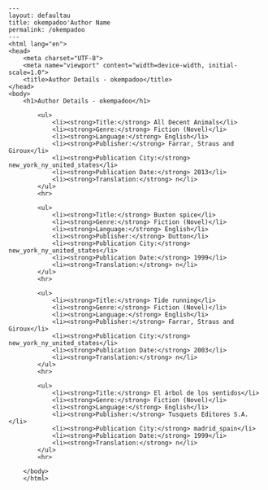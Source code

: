 
    ---
    layout: defaultau
    title: okempadoo'Author Name 
    permalink: /okempadoo
    ---
    <html lang="en">
    <head>
        <meta charset="UTF-8">
        <meta name="viewport" content="width=device-width, initial-scale=1.0">
        <title>Author Details - okempadoo</title>
    </head>
    <body>
        <h1>Author Details - okempadoo</h1>
        
            <ul>
                <li><strong>Title:</strong> All Decent Animals</li>
                <li><strong>Genre:</strong> Fiction (Novel)</li>
                <li><strong>Language:</strong> English</li>
                <li><strong>Publisher:</strong> Farrar, Straus and Giroux</li>
                <li><strong>Publication City:</strong> new_york_ny_united_states</li>
                <li><strong>Publication Date:</strong> 2013</li>
                <li><strong>Translation:</strong> n</li>
            </ul>
            <hr>
            
            <ul>
                <li><strong>Title:</strong> Buxton spice</li>
                <li><strong>Genre:</strong> Fiction (Novel)</li>
                <li><strong>Language:</strong> English</li>
                <li><strong>Publisher:</strong> Dutton</li>
                <li><strong>Publication City:</strong> new_york_ny_united_states</li>
                <li><strong>Publication Date:</strong> 1999</li>
                <li><strong>Translation:</strong> n</li>
            </ul>
            <hr>
            
            <ul>
                <li><strong>Title:</strong> Tide running</li>
                <li><strong>Genre:</strong> Fiction (Novel)</li>
                <li><strong>Language:</strong> English</li>
                <li><strong>Publisher:</strong> Farrar, Straus and Giroux</li>
                <li><strong>Publication City:</strong> new_york_ny_united_states</li>
                <li><strong>Publication Date:</strong> 2003</li>
                <li><strong>Translation:</strong> n</li>
            </ul>
            <hr>
            
            <ul>
                <li><strong>Title:</strong> El árbol de los sentidos</li>
                <li><strong>Genre:</strong> Fiction (Novel)</li>
                <li><strong>Language:</strong> English</li>
                <li><strong>Publisher:</strong> Tusquets Editores S.A.</li>
                <li><strong>Publication City:</strong> madrid_spain</li>
                <li><strong>Publication Date:</strong> 1999</li>
                <li><strong>Translation:</strong> n</li>
            </ul>
            <hr>
            
        </body>
        </html>
        